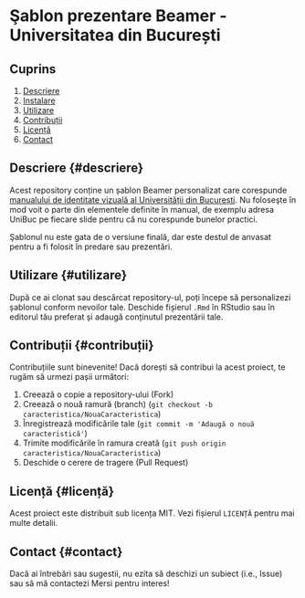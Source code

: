 # Şablon prezentare Beamer - Universitatea din București

## Cuprins

1.  [Descriere](#descriere)
2.  [Instalare](#instalare)
3.  [Utilizare](#utilizare)
4.  [Contribuții](#contribuții)
5.  [Licență](#licență)
6.  [Contact](#contact)

## Descriere {#descriere}

Acest repository conține un șablon Beamer personalizat care corespunde [manualului de identitate vizuală al Universității din București](https://unibuc.ro/wp-content/uploads/2018/11/Manual-de-identitate-UB.pdf). Nu foloseşte în mod voit o parte din elementele definite în manual, de exemplu adresa UniBuc pe fiecare slide pentru că nu corespunde bunelor practici.

Şablonul nu este gata de o versiune finală, dar este destul de anvasat pentru a fi folosit în predare sau prezentări.

## Utilizare {#utilizare}

După ce ai clonat sau descărcat repository-ul, poți începe să personalizezi șablonul conform nevoilor tale. Deschide fișierul `.Rmd` în RStudio sau în editorul tău preferat și adaugă conținutul prezentării tale.

## Contribuții {#contribuții}

Contribuțiile sunt binevenite! Dacă dorești să contribui la acest proiect, te rugăm să urmezi pașii următori:

1.  Creează o copie a repository-ului (Fork)
2.  Creează o nouă ramură (branch) (`git checkout -b caracteristica/NouaCaracteristica`)
3.  Înregistrează modificările tale (`git commit -m 'Adaugă o nouă caracteristică'`)
4.  Trimite modificările în ramura creată (`git push origin caracteristica/NouaCaracteristica`)
5.  Deschide o cerere de tragere (Pull Request)

## Licență {#licență}

Acest proiect este distribuit sub licența MIT. Vezi fișierul `LICENȚĂ` pentru mai multe detalii.

## Contact {#contact}

Dacă ai întrebări sau sugestii, nu ezita să deschizi un subiect (i.e., Issue) sau să mă contactezi Mersi pentru interes!
